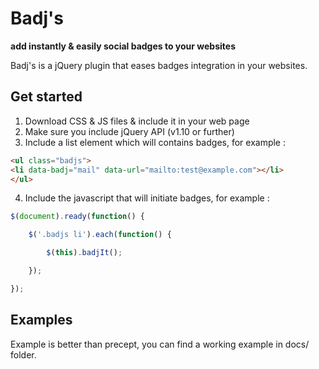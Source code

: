 # Badj's 

**add instantly &amp; easily social badges to your websites**

Badj's is a jQuery plugin that eases badges integration in your websites.

## Get started

1. Download CSS & JS files & include it in your web page
2. Make sure you include jQuery API (v1.10 or further)
3. Include a list element which will contains badges, for example :


```html
<ul class="badjs">
<li data-badj="mail" data-url="mailto:test@example.com"></li>
</ul>
```

4. Include the javascript that will initiate badges, for example :

```javascript
$(document).ready(function() {

	$('.badjs li').each(function() {

		$(this).badjIt();

	});

});
```

## Examples

Example is better than precept, you can find a working example in docs/ folder.


